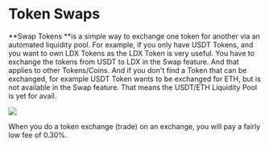 # Token Swaps

**Swap Tokens **is a simple way to exchange one token for another via an automated liquidity pool. For example, if you only have USDT Tokens, and you want to own LDX Tokens as the LDX Token is very useful. You have to exchange the tokens from USDT to LDX in the Swap feature. And that applies to other Tokens/Coins. And if you don't find a Token that can be exchanged, for example USDT Token wants to be exchanged for ETH, but is not available in the Swap feature. That means the USDT/ETH Liquidity Pool is yet for avail.

![](<../../.gitbook/assets/6DBDC1C8-57FE-4700-BA1A-A780D3A3D511\_1\_105\_c (1).jpeg>)

When you do a token exchange (trade) on an exchange, you will pay a fairly low fee of 0.30%.
